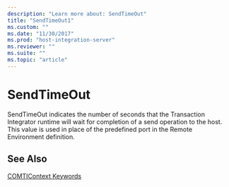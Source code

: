 ```yaml
---
description: "Learn more about: SendTimeOut"
title: "SendTimeOut1"
ms.custom: ""
ms.date: "11/30/2017"
ms.prod: "host-integration-server"
ms.reviewer: ""
ms.suite: ""
ms.topic: "article"
---
```

# SendTimeOut
SendTimeOut indicates the number of seconds that the Transaction Integrator runtime will wait for completion of a send operation to the host. This value is used in place of the predefined port in the Remote Environment definition.  
  
## See Also  
 [COMTIContext Keywords](../core/comticontext-keywords1.md)
